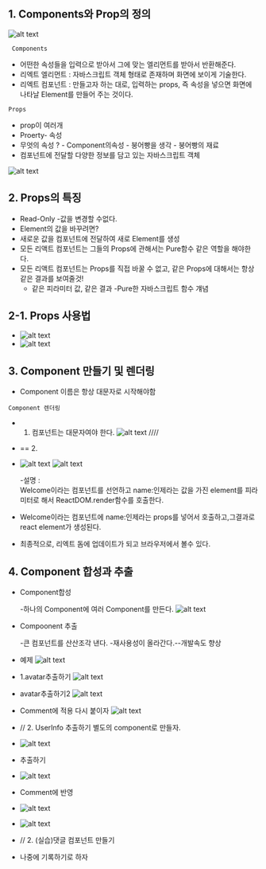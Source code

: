 ## 1. Components와 Prop의 정의

![alt text](image-1.png)

` Components`

- 어떤한 속성들을 입력으로 받아서 그에 맞는 엘리먼트를 받아서 반환해준다.
- 리엑트 엘리먼트 : 자바스크립트 객체 형태로 존재하며 화면에 보이게 기술한다.
- 리엑트 컴포넌트 : 만들고자 하는 대로, 입력하는 props, 즉 속성을 넣으면 화면에 나타날 Element를 만들어 주는 것이다.

`Props`

- prop이 여러개
- Proerty- 속성
- 무엇의 속성 ? - Component의속성 - 붕어빵을 생각 - 붕어빵의 재료
- 컴포넌트에 전달할 다양한 정보를 담고 있는 자바스크립트 객체

![alt text](image-2.png)

## 2. Props의 특징

- Read-Only -값을 변경할 수없다.
- Element의 값을 바꾸려면?
- 새로운 값을 컴포넌트에 전달하여 새로 Element를 생성
- 모든 리액트 컴포넌트는 그들의 Props에 관해서는 Pure함수 같은 역할을 해야한다.
- 모든 리액트 컴포넌트는 Props를 직접 바꿀 수 없고, 같은 Props에 대해서는 항상 같은 결과를 보여줄것!
  - 같은 피라미터 값, 같은 결과 -Pure한 자바스크립트 함수 걔념

## 2-1. Props 사용법

- ![alt text](image-3.png)
- ![alt text](image-4.png)

## 3. Component 만들기 및 렌더링

- Component 이름은 항상 대문자로 시작해야함

`Component 렌더링`

- 1. 컴포넌트는 대문자여야 한다.
     ![alt text](image-5.png)
     ////
- == 2.
- ![alt text](image-6.png)
  ![alt text](image-7.png)

  -설명 : <br>
  Welcome이라는 컴포넌트를 선언하고 name:인제라는 값을 가진 element를 피라미터로 해서 ReactDOM.render함수를 호출한다.

- Welcome이라는 컴포넌트에 name:인제라는 props를 넣어서 호출하고,그결과로 react element가 생성된다.
- 최종적으로, 리엑트 돔에 업데이트가 되고 브라우저에서 볼수 있다.

## 4. Component 합성과 추출

- Component합성

  -하나의 Component에 여러 Component를 만든다.
  ![alt text](image-8.png)

- Compoonent 추출

  -큰 컴포넌트를 산산조각 낸다. -재사용성이 올라간다.--개발속도 향상

- 예제
  ![alt text](image-10.png)

- 1.avatar추출하기
  ![alt text](image-11.png)
- avatar추출하기2
  ![alt text](image-12.png)
- Comment에 적용 다시 붙이자
  ![alt text](image-13.png)

- // 2. UserInfo 추출하기 별도의 component로 만들자.
- ![alt text](image-16.png)
- 추출하기
- ![alt text](image-17.png)
- Comment에 반영
- ![alt text](image-19.png)
- ![alt text](image-20.png)

- // 2. (실습)댓글 컴포넌트 만들기
- 나중에 기록하기로 하자
